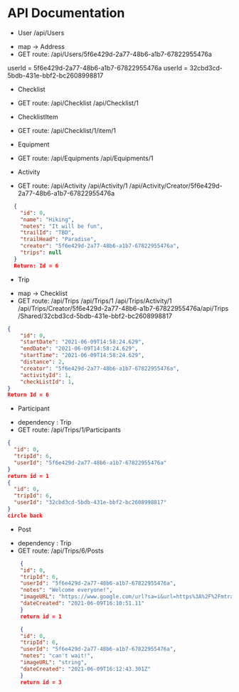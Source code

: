 # API Documentation

- User
/api/Users
* map -> Address
* GET route:
/api/Users/5f6e429d-2a77-48b6-a1b7-67822955476a

userId = 5f6e429d-2a77-48b6-a1b7-67822955476a
userId = 32cbd3cd-5bdb-431e-bbf2-bc2608998817

- Checklist
* GET route:
/api/Checklist 
/api/Checklist/1

- ChecklistItem
* GET route:
/api/Checklist/1/item/1

- Equipment 
* GET route:
/api/Equipments
/api/Equipments/1

- Activity
* GET route:
/api/Activity
/api/Activity/1
/api/Activity/Creator/5f6e429d-2a77-48b6-a1b7-67822955476a

``` json
  {
    "id": 0,
    "name": "Hiking",
    "notes": "It will be fun",
    "trailId": "TBD",
    "trailHead": "Paradise",
    "creator": "5f6e429d-2a77-48b6-a1b7-67822955476a",
    "trips": null
  }
  Return: Id = 6
```

- Trip
* map -> Checklist
* GET route:
/api/Trips
/api/Trips/1
/api/Trips/Activity/1
/api/Trips/Creator/5f6e429d-2a77-48b6-a1b7-67822955476a
​/api​/Trips​/Shared​/32cbd3cd-5bdb-431e-bbf2-bc2608998817

``` json
{
    "id": 0,
    "startDate": "2021-06-09T14:58:24.629",
    "endDate": "2021-06-09T14:58:24.629",
    "startTime": "2021-06-09T14:58:24.629",
    "distance": 2,
    "creator": "5f6e429d-2a77-48b6-a1b7-67822955476a",
    "activityId": 1,
    "checkListId": 1,
}
Return Id = 6
```

- Participant
* dependency : Trip
* GET route:
/api/Trips/1/Participants

``` json
{
  "id": 0,
  "tripId": 6,
  "userId": "5f6e429d-2a77-48b6-a1b7-67822955476a"
}
return id = 1
{
  "id": 0,
  "tripId": 6,
  "userId": "32cbd3cd-5bdb-431e-bbf2-bc2608998817"
}
circle back
```

- Post
* dependency : Trip
* GET route:
/api/Trips/6/Posts

``` json
    {
    "id": 0,
    "tripId": 6,
    "userId": "5f6e429d-2a77-48b6-a1b7-67822955476a",
    "notes": "Welcome everyone!",
    "imageURL": "https://www.google.com/url?sa=i&url=https%3A%2F%2Fmtrainierguestservices.com%2Faccommodations%2Fspecial-offers%2F&psig=AOvVaw1ioNny1kQWdgwC5LkuJTVY&ust=1623338528971000&source=images&cd=vfe&ved=0CAIQjRxqFwoTCNjtjbbtivECFQAAAAAdAAAAABAD",
    "dateCreated": "2021-06-09T16:10:51.11"
    }
    return id = 1

    {
    "id": 0,
    "tripId": 6,
    "userId": "5f6e429d-2a77-48b6-a1b7-67822955476a",
    "notes": "can't wait!",
    "imageURL": "string",
    "dateCreated": "2021-06-09T16:12:43.301Z"
    }
    return id = 3
```